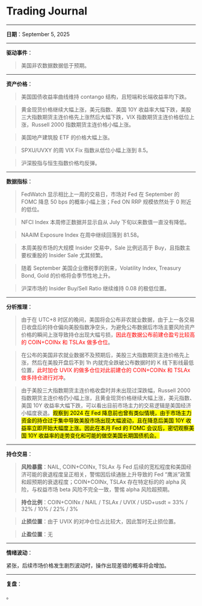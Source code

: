 # Trading Journal

---

**日期**：September 5, 2025

---

**驱动事件**：

> 美国非农数据数据低于预期。

---

**资产价格**：

> 美国国债收益率曲线维持 contango 结构，且短端和长端收益率均下跌。

> 黄金现货价格继续大幅上涨，美元指数、美国 10Y 收益率大幅下跌，美股三大指数期货主连价格先上涨然后大幅下跌，VIX 指数期货主连价格低位上涨，Russell 2000 指数期货主连价格小幅上涨。

> 美国地产建筑股 ETF 的价格大幅上涨。

> SPXU/UVXY 的周 VIX Fix 指数从低位小幅上涨到 8.5。

> 沪深股指与恒生指数价格均反弹。

---

**数据指标**：

> FedWatch 显示相比上一周的交易日，市场对 Fed 在 September 的 FOMC 降息 50 bps 的概率小幅上涨；Fed ON RRP 规模依然处于 0 附近的低位。

> NFCI Index 本周修正数据并显示自从 July 下旬以来数值一直没有降低。

> NAAIM Exposure Index 在周中继续回落到 81.58。

> 本周美股市场的大规模 Insider 交易中，Sale 比例远高于 Buy，且指数主要权重股的 Insider Sale 尤其频繁。

> 随着 September 美国企业缴税季的到来，Volatility Index, Treasury Bond, Gold 的价格将会季节性地上升。

> 沪深市场的 Insider Buy/Sell Ratio 继续维持 0.08 的极低位置。

---

**分析推理**：

> 由于在 UTC+8 时区的晚间，美国将会公布非农就业数据，由于上一各交易日收盘后的持仓偏向美股指数净空头，为避免公布数据后市场主要风险资产价格的瞬间上涨导致持仓出现大幅亏损，<span style="color: red;">因此在数据公布前建仓盈亏比较高的 COIN+COINx 和 TSLAx 做多仓位</span>。

> 在公布的美国非农就业数据不及预期后，美股三大指数期货主连价格先上涨，然后在美股开盘后不到 1h 内就完全跌破公布数据时的 K 线下影线最低位置，<span style="color: red;">此时加仓 UVIX 的做多仓位对此前建仓的 COIN+COINx 和 TSLAx 做多持仓进行对冲</span>。

> 由于美股三大指数期货主连价格收盘时并未出现过深跌幅，Russell 2000 指数期货主连价格仍小幅上涨，且黄金现货价格继续大幅上涨，美元指数、美国 10Y 收益率大幅下跌，可以看出目前市场主力的交易逻辑是美国经济小幅度衰退。<mark>观察到 2024 在 Fed 降息前也曾有类似情境，由于市场主力资金的持仓过于集中导致美股市场出现大幅波动，且在降息后美国 10Y 收益率立即开始大幅度上涨。因此在本月 Fed 的 FOMC 会议后，密切观察美国 10Y 收益率的走势变化和可能的做空美国长期国债机会。</mark>

---

**持仓交易**：

> **风险暴露**：NAIL, COIN+COINx, TSLAx 与 Fed 后续的宽松程度和美国经济可能的衰退程度呈正相关，警惕因后续通胀上升导致的 Fed “鹰派”政策和超预期的衰退程度；COIN+COINx, TSLAx 存在特定标的的 alpha 风险，与权益市场 beta 风险不完全一致，警惕 alpha 风险超预期。

> **持仓比例**：COIN+COINx / NAIL / TSLAx / UVIX / USD+usdt = 33% / 32% / 10% / 22% / 3%

> **止损位置**：由于 UVIX 的对冲仓位占比较大，因此暂时无止损位置。

> **止盈位置**：无

---

**情绪波动**：

紧张，后续市场价格发生剧烈波动时，操作出现差错的概率将会增加。

---

**复盘**：

<mark></mark>。
